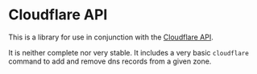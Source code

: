 Cloudflare API
==============

This is a library for use in conjunction with the [Cloudflare API](https://www.cloudflare.com/docs/client-api.html).

It is neither complete nor very stable. It includes a very basic `cloudflare` command to add and remove dns records from a given zone.
